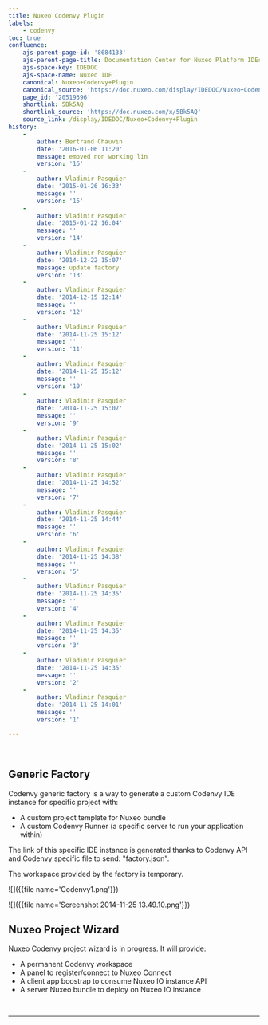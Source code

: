 ```yaml
---
title: Nuxeo Codenvy Plugin
labels:
    - codenvy
toc: true
confluence:
    ajs-parent-page-id: '8684133'
    ajs-parent-page-title: Documentation Center for Nuxeo Platform IDEs
    ajs-space-key: IDEDOC
    ajs-space-name: Nuxeo IDE
    canonical: Nuxeo+Codenvy+Plugin
    canonical_source: 'https://doc.nuxeo.com/display/IDEDOC/Nuxeo+Codenvy+Plugin'
    page_id: '20519396'
    shortlink: 5Bk5AQ
    shortlink_source: 'https://doc.nuxeo.com/x/5Bk5AQ'
    source_link: /display/IDEDOC/Nuxeo+Codenvy+Plugin
history:
    -
        author: Bertrand Chauvin
        date: '2016-01-06 11:20'
        message: emoved non working lin
        version: '16'
    -
        author: Vladimir Pasquier
        date: '2015-01-26 16:33'
        message: ''
        version: '15'
    -
        author: Vladimir Pasquier
        date: '2015-01-22 16:04'
        message: ''
        version: '14'
    -
        author: Vladimir Pasquier
        date: '2014-12-22 15:07'
        message: update factory
        version: '13'
    -
        author: Vladimir Pasquier
        date: '2014-12-15 12:14'
        message: ''
        version: '12'
    -
        author: Vladimir Pasquier
        date: '2014-11-25 15:12'
        message: ''
        version: '11'
    -
        author: Vladimir Pasquier
        date: '2014-11-25 15:12'
        message: ''
        version: '10'
    -
        author: Vladimir Pasquier
        date: '2014-11-25 15:07'
        message: ''
        version: '9'
    -
        author: Vladimir Pasquier
        date: '2014-11-25 15:02'
        message: ''
        version: '8'
    -
        author: Vladimir Pasquier
        date: '2014-11-25 14:52'
        message: ''
        version: '7'
    -
        author: Vladimir Pasquier
        date: '2014-11-25 14:44'
        message: ''
        version: '6'
    -
        author: Vladimir Pasquier
        date: '2014-11-25 14:38'
        message: ''
        version: '5'
    -
        author: Vladimir Pasquier
        date: '2014-11-25 14:35'
        message: ''
        version: '4'
    -
        author: Vladimir Pasquier
        date: '2014-11-25 14:35'
        message: ''
        version: '3'
    -
        author: Vladimir Pasquier
        date: '2014-11-25 14:35'
        message: ''
        version: '2'
    -
        author: Vladimir Pasquier
        date: '2014-11-25 14:01'
        message: ''
        version: '1'

---
```

&nbsp;

## Generic Factory

Codenvy generic factory is a way to generate a custom Codenvy IDE instance for specific project with:

*   A custom project template for Nuxeo bundle
*   A custom Codenvy Runner (a specific server to run your application within)

The link of this specific IDE instance is generated thanks to Codenvy API and Codenvy specific file to send: "factory.json".

The workspace provided by the factory is temporary.

![]({{file name='Codenvy1.png'}})

![]({{file name='Screenshot 2014-11-25 13.49.10.png'}})

## Nuxeo Project Wizard

Nuxeo Codenvy project wizard is in progress. It will provide:

*   A permanent Codenvy workspace
*   A panel to register/connect to Nuxeo Connect
*   A client app boostrap to consume Nuxeo IO instance API
*   A server Nuxeo bundle to deploy on Nuxeo IO instance

&nbsp;

* * *